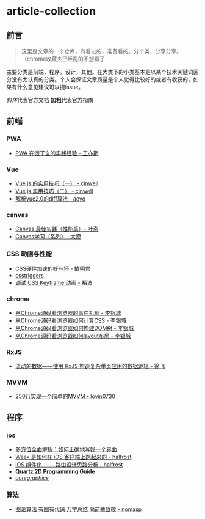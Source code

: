 # article-collection

## 前言
> 这里是文章的一个仓库，有看过的，准备看的。分个类，分享分享。（chrome收藏夹已经乱的不想看了

主要分类是前端，程序，设计，其他。在大类下的小类基本是以某个技术关键词区分没有太认真的分类。个人会保证文章质量是个人觉得比较好的或者有收获的，如果有什么意见建议可以提issue。

*斜体*代表官方文档
**加粗**代表官方指南

## 前端

### PWA

* [PWA 在饿了么的实践经验 - 王亦斯](https://zhuanlan.zhihu.com/p/25800461)

### Vue
* [Vue.js 的实用技巧（一） - cinwell](https://zhuanlan.zhihu.com/p/25589193)
* [Vue.js 实用技巧（二） - cinwell](https://zhuanlan.zhihu.com/p/25623356)
* [解析vue2.0的diff算法 - aoyo](https://segmentfault.com/a/1190000008782928)

### canvas

* [Canvas 最佳实践（性能篇）- 叶斋](http://taobaofed.org/blog/2016/02/22/canvas-performance/)
* [Canvas学习（系列） -大漠](https://github.com/airen/Canvas101)

### CSS 动画与性能
* [CSS硬件加速的好与坏 - 敏明君](http://efe.baidu.com/blog/hardware-accelerated-css-the-nice-vs-the-naughty/)
* [csstriggers](https://csstriggers.com/)
* [调试 CSS Keyframe 动画 - 裕波](https://www.w3ctech.com/topic/1472)

### chrome
* [从Chrome源码看浏览器的事件机制 - 李银城](https://zhuanlan.zhihu.com/p/25095179)
* [从Chrome源码看浏览器如何计算CSS - 李银城](https://zhuanlan.zhihu.com/p/25380611)
* [从Chrome源码看浏览器如何构建DOM树 - 李银城](https://zhuanlan.zhihu.com/p/24911872)
* [从Chrome源码看浏览器如何layout布局 - 李银城](https://zhuanlan.zhihu.com/p/25445527)

### RxJS
* [流动的数据——使用 RxJS 构造复杂单页应用的数据逻辑 - 徐飞](https://zhuanlan.zhihu.com/p/23305264)

### MVVM
* [250行实现一个简单的MVVM - lovin0730](https://lovin0730.github.io/2016/12/19/simple-mvvm/)

## 程序

### ios

* [多方位全面解析：如何正确地写好一个界面](http://www.cocoachina.com/design/20151225/14789.html)
* [Weex 是如何在 iOS 客户端上跑起来的 - halfrost](http://www.jianshu.com/p/41cde2c62b81)
* [iOS 组件化 —— 路由设计思路分析 - halfrost](http://www.jianshu.com/p/76da56b3bd55)
* [**Quartz 2D Programming Guide**](https://developer.apple.com/library/content/documentation/GraphicsImaging/Conceptual/drawingwithquartz2d/Introduction/Introduction.html#//apple_ref/doc/uid/TP40007533-SW1)
* [*coregraphics*](https://developer.apple.com/reference/coregraphics)

### 算法

* [图论算法 有图有代码 万字总结 向前辈致敬 - nomasp](http://blog.csdn.net/nomasp/article/details/45827145)